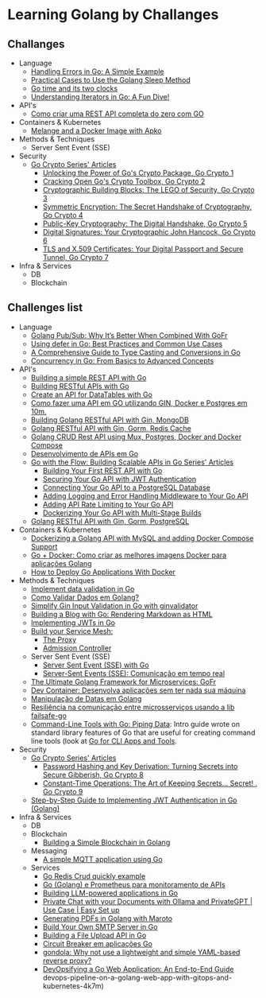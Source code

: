 # Learning Golang by Challanges

## Challanges

- Language
  - [Handling Errors in Go: A Simple Example](./challenges/language/handlingErrors/README.md)
  - [Practical Cases to Use the Golang Sleep Method](./challenges/language/sleepMethod/README.md)
  - [Go time and its two clocks](./challenges/language/timeLapse/README.md)
  - [Understanding Iterators in Go: A Fun Dive!](./challenges/language/iteratorInGo/README.md)
- API's
  - [Como criar uma REST API completa do zero com GO](./comoCriarRestApi/README.md)
- Containers & Kubernetes
  - [Melange and a Docker Image with Apko](./challenges/containersKubernetes/melangeDockerImageWithApko/README.md)
- Methods & Techniques
  - Server Sent Event (SSE)
- Security
  - [Go Crypto Series' Articles](https://dev.to/rezmoss/series/29138)
    - [Unlocking the Power of Go's Crypto Package, Go Crypto 1](./challenges/security/goCryptoSeries/goCrypto1/README.md)
    - [Cracking Open Go's Crypto Toolbox, Go Crypto 2](./challenges/security/goCryptoSeries/goCrypto2/README.md)
    - [Cryptographic Building Blocks: The LEGO of Security, Go Crypto 3](./challenges/security/goCryptoSeries/goCrypto3/README.md)
    - [Symmetric Encryption: The Secret Handshake of Cryptography, Go Crypto 4](./challenges/security/goCryptoSeries/goCrypto4/README.md)
    - [Public-Key Cryptography: The Digital Handshake, Go Crypto 5](./challenges/security/goCryptoSeries/goCrypto5/README.md)
    - [Digital Signatures: Your Cryptographic John Hancock, Go Crypto 6](./challenges/security/goCryptoSeries/goCrypto6/README.md)
    - [TLS and X.509 Certificates: Your Digital Passport and Secure Tunnel, Go Crypto 7](./challenges/security/goCryptoSeries/goCrypto7/README.md)
- Infra & Services
  - DB
  - Blockchain

## Challenges list

- Language
  - [Golang Pub/Sub: Why It’s Better When Combined With GoFr](https://thenewstack.io/golang-pub-sub-why-its-better-when-combined-with-gofr/)
  - [Using defer in Go: Best Practices and Common Use Cases](https://dev.to/zakariachahboun/common-use-cases-for-defer-in-go-1071)
  - [A Comprehensive Guide to Type Casting and Conversions in Go](https://dev.to/zakariachahboun/a-comprehensive-guide-to-type-casting-and-conversions-in-go-26di)
  - [Concurrency in Go: From Basics to Advanced Concepts](https://dev.to/chanchals7/concurrency-in-go-from-basics-to-advanced-concepts-1b9n)
- API's
  - [Building a simple REST API with Go](https://dev.to/vizalo/building-a-simple-rest-api-with-go-1kj2)
  - [Building RESTful APIs with Go](https://dev.to/neelp03/building-restful-apis-with-go-3ob6)
  - [Create an API for DataTables with Go](https://dev.to/stackpuz/create-an-api-for-datatables-with-go-23ng)
  - [Como fazer uma API em GO utilizando GIN, Docker e Postgres em 10m.](https://medium.com/@mariarobertap/como-fazer-uma-api-em-go-utilizando-gin-docker-e-postgres-e56a22d97e20)
  - [Building Golang RESTful API with Gin, MongoDB](https://dev.to/truongpx396/building-golang-restful-api-with-gin-mongodb-n01)
  - [Golang RESTful API with Gin, Gorm, Redis Cache](https://dev.to/truongpx396/golang-restful-api-with-gin-gorm-redis-cache-2gia)
  - [Golang CRUD Rest API using Mux, Postgres, Docker and Docker Compose](https://dev.to/francescoxx/build-a-crud-rest-api-in-go-using-mux-postgres-docker-and-docker-compose-2a75)
  - [Desenvolvimento de APIs em Go](https://johnfercher.medium.com/desenvolvimento-de-apis-em-go-64f945b11d2b)
  - [Go with the Flow: Building Scalable APIs in Go Series' Articles](https://dev.to/neelp03/series/29062)
    - [Building Your First REST API with Go](https://dev.to/neelp03/building-your-first-rest-api-with-go-3dj6)
    - [Securing Your Go API with JWT Authentication](https://dev.to/neelp03/securing-your-go-api-with-jwt-authentication-4amj)
    - [Connecting Your Go API to a PostgreSQL Database](https://dev.to/neelp03/connecting-your-go-api-to-a-postgresql-database-39)
    - [Adding Logging and Error Handling Middleware to Your Go API](https://dev.to/neelp03/adding-logging-and-error-handling-middleware-to-your-go-api-2f33)
    - [Adding API Rate Limiting to Your Go API](https://dev.to/neelp03/adding-api-rate-limiting-to-your-go-api-3fo8)
    - [Dockerizing Your Go API with Multi-Stage Builds](https://dev.to/neelp03/dockerizing-your-go-api-with-multi-stage-builds-3h9c)
  - [Golang RESTful API with Gin, Gorm, PostgreSQL](https://dev.to/truongpx396/golang-restful-api-with-gin-gorm-postgresql-2hc)
- Containers & Kubernetes
  - [Dockerizing a Golang API with MySQL and adding Docker Compose Support](https://dev.to/pradumnasaraf/dockerizing-a-golang-api-with-mysql-and-adding-docker-compose-support-9b1)
  - [Go + Docker: Como criar as melhores imagens Docker para aplicações Golang](https://dev.to/rflpazini/go-docker-como-criar-as-melhores-imagens-docker-para-aplicacoes-golang-ikj)
  - [How to Deploy Go Applications With Docker](https://dev.to/goodylili/how-to-deploy-go-applications-with-docker-50n3)
- Methods & Techniques
  - [Implement data validation in Go](https://dev.to/stackpuz/implement-data-validation-in-go-44ii)
  - [Como Validar Dados em Golang?](https://dev.to/ortizdavid/como-validar-dados-em-golang-3b0f)
  - [Simplify Gin Input Validation in Go with ginvalidator](https://dev.to/gbubemi_attah_8220489db16/simplify-input-validation-in-go-with-ginvalidator-5aoc)
  - [Building a Blog with Go: Rendering Markdown as HTML](https://www.youtube.com/watch?v=PWUEXNSrLx4)
  - [Implementing JWTs in Go](https://dev.to/kalashin1/implementing-jwts-in-go-3128)
  - [Build your Service Mesh:](https://dev.to/ramonberrutti/series/27820)
    - [The Proxy](https://dev.to/ramonberrutti/build-your-service-mesh-part-1-10ed)
    - [Admission Controller](https://dev.to/ramonberrutti/build-your-service-mesh-part-2-9c4)
  - Server Sent Event (SSE)
    - [Server Sent Event (SSE) with Go](https://medium.com/@rian.eka.cahya/server-sent-event-sse-with-go-10592d9c2aa1)
    - [Server-Sent Events (SSE): Comunicação em tempo real](https://www.youtube.com/watch?v=5TN9cyGev1M)
  - [The Ultimate Golang Framework for Microservices: GoFr](https://dev.to/umang01hash/the-ultimate-golang-framework-for-microservices-gofr-56bj)
  - [Dev Container: Desenvolva aplicações sem ter nada sua máquina](https://www.youtube.com/watch?v=kPA9PR7GCrY)
  - [Manipulação de Datas em Golang](https://dev.to/ortizdavid/manipulacao-de-datas-em-golang-3j5i)
  - [Resiliência na comunicação entre microsserviços usando a lib failsafe-go](https://eltonminetto.dev/post/2024-08-24-resilience-in-communication-between-microservices-using-the-failsafe-go-lib/)
  - [Command-Line Tools with Go: Piping Data](https://dev.to/googlecloud/command-line-tools-with-go-piping-data-2jco): Intro guide wrote on standard library features of Go that are useful for creating command line tools (look at [Go for CLI Apps and Tools](https://codesnip.sh/go/command-line-programs/commands).
- Security
  - [Go Crypto Series' Articles](https://dev.to/rezmoss/series/29138)
    - [Password Hashing and Key Derivation: Turning Secrets into Secure Gibberish, Go Crypto 8](https://dev.to/rezmoss/password-hashing-and-key-derivation-turning-secrets-into-secure-gibberish-go-crypto-8-4gn)
    - [Constant-Time Operations: The Art of Keeping Secrets... Secret! , Go Crypto 9](https://dev.to/rezmoss/constant-time-operations-the-art-of-keeping-secrets-secret-go-crypto-9-26lb)
  - [Step-by-Step Guide to Implementing JWT Authentication in Go (Golang)](https://dev.to/1shubham7/step-by-step-guide-to-implementing-jwt-authentication-in-go-golang-2e24)
- Infra & Services
  - DB
  - Blockchain
    - [Building a Simple Blockchain in Golang](https://dev.to/thesaltree/building-a-simple-blockchain-in-golang-4351)
  - Messaging
    - [A simple MQTT application using Go](https://dev.to/johnscode/a-simple-mqtt-application-using-go-1ca5)
  - Services
    - [Go Redis Crud quickly example](https://dev.to/luigiescalante/go-redis-crud-quickly-example-2agj)
    - [Go (Golang) e Prometheus para monitoramento de APIs](https://www.youtube.com/watch?v=JoUkORTdPIM)
    - [Building LLM-powered applications in Go](https://go.dev/blog/llmpowered)
    - [Private Chat with your Documents with Ollama and PrivateGPT | Use Case | Easy Set up](https://www.youtube.com/watch?v=lhQ8ixnYO2Y)
    - [Generating PDFs in Golang with Maroto](https://dev.to/logrocket/go-long-by-generating-pdfs-in-golang-with-maroto-1g25)
    - [Build Your Own SMTP Server in Go](https://dev.to/alexbczpro/build-your-own-smtp-server-in-go-5b90)
    - [Building a File Upload API in Go](https://dev.to/stackpuz/building-a-file-upload-api-in-go-258i)
    - [Circuit Breaker em aplicações Go](https://dev.to/mfbmina/circuit-breaker-em-aplicacoes-go-445p)
    - [gondola: Why not use a lightweight and simple YAML-based reverse proxy?](https://dev.to/bmf_san/gondola-why-not-use-a-lightweight-and-simple-yaml-based-reverse-proxy-3454)
    - [DevOpsifying a Go Web Application: An End-to-End Guide](https://dev.to/iamamash/devopsifying-a-go-web-application-an-end-to-end-guide-17bm)
  devops-pipeline-on-a-golang-web-app-with-gitops-and-kubernetes-4k7m)